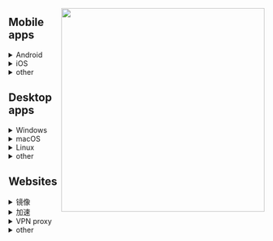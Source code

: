 [<img align="right" src="https://github.com/KPI0/surfing/blob/main/image/ahmem-sc1cm.png" width="400px" />](https://baike.baidu.com/item/%E8%A1%8C%E6%94%BF%E5%A4%84%E7%BD%9A/662146?fr=aladdin)

## Mobile apps  
<details>
  <summary>Android</summary>
  
  [Shadowsocksr-v2ray-trojan-Android](https://github.com/xxf098/shadowsocksr-v2ray-trojan-android/releases)<br>
  [ClashForAndroid](https://github.com/Kr328/ClashForAndroid/releases)<br>
  [Shadowsocks-Android](https://github.com/shadowsocks/shadowsocks-android/releases)<br>
  [ShadowsocksR-Android](https://github.com/HMBSbige/ShadowsocksR-Android/releases)<br>
  [v2rayNG](https://github.com/2dust/v2rayNG/releases)<br>
  [v2ray-core](https://github.com/v2fly/v2ray-core/releases)<br>
  [ClashRForAndroid](https://github.com/naicfeng/ClashRForAndroid/releases)<br>
  [kitsunebi-Android](https://github.com/eycorsican/kitsunebi-android/releases)<br>
  [SagerNet](https://github.com/SagerNet/SagerNet/releases)<br>
  [Surfboard](https://manual.getsurfboard.com/)<br>
  [igniter](https://github.com/trojan-gfw/igniter/releases)<br>
  [Pharos](https://github.com/PharosVip/Pharos-Android-Test/releases)<br>
  ~~[bifrostv](https://github.com/v2raym/bifrostv)~~<br>
  [Telegram](https://telegram.org/android)、[Nekogram X](https://github.com/NekoX-Dev/NekoX/releases)、[Telegram X](https://github.com/TGX-Android/Telegram-X)、[Plus Messenger](https://play.google.com/store/apps/details?id=org.telegram.plus)<br>
</details>
<details>
  <summary>iOS</summary>
  
  [Shadowrocket](https://apps.apple.com/us/app/shadowrocket/id932747118)<br>
  [Quantumult X](https://apps.apple.com/us/app/quantumult-x/id1443988620)<br>
  [Choc](https://apps.apple.com/us/app/choc/id1582542227)<br>
  [Stash](https://apps.apple.com/us/app/stash-rule-based-proxy/id1596063349)<br>
  [Kitsunebi](https://apps.apple.com/us/app/kitsunebi-proxy-utility/id1446584073)<br>
  [OneClick](https://apps.apple.com/us/app/id1545555197)<br>
  [Telegram](https://apps.apple.com/us/app/telegram-messenger/id686449807)<br>
</details>
<details>
  <summary>other</summary>
</details>

## Desktop apps
<details>
  <summary>Windows</summary>
  
  [Clash for Windows](https://github.com/Fndroid/clash_for_windows_pkg/releases)、[Clash for Windows中文汉化补丁](https://github.com/BoyceLig/Clash_Chinese_Patch/releases)、[Clash for Windows中文版](https://github.com/ender-zhao/Clash-for-Windows_Chinese)<br>
  [clash](https://github.com/Dreamacro/clash)<br>
  [Clash.Meta](https://github.com/MetaCubeX/Clash.Meta/releases)<br>
  [v2rayN](https://github.com/2dust/v2rayN/releases)<br>
  [v2ray-core](https://github.com/v2fly/v2ray-core/releases)<br>
  [v2rayA](https://github.com/v2rayA/v2rayA/releases)<br>
  [WinXray](https://github.com/TheMRLL/WinXray)<br>
  [netch](https://github.com/netchx/netch/releases)<br>
  [Shadowsocks-Windows](https://github.com/shadowsocks/shadowsocks-windows/releases)<br>
  [ShadowsocksR-Windows](https://github.com/HMBSbige/ShadowsocksR-Windows/releases)<br>
  [SSTap](https://github.com/FQrabbit/SSTap-Rule/releases/tag/SSTap%E5%B8%B8%E7%94%A8%E7%89%88%E6%9C%AC%E5%8F%8A%E5%8E%BB%E5%B9%BF%E5%91%8A)<br>
  [trojan](https://github.com/trojan-gfw/trojan/releases)<br>
  [Qv2ray](https://github.com/Qv2ray/Qv2ray/releases)<br>
  [Telegram](https://telegram.org/dl/desktop/win64)、[Unigram](https://unigramdev.github.io/)、[Kotatogram](https://github.com/kotatogram/kotatogram-desktop/releases)、[64Gram](https://github.com/TDesktop-x64/tdesktop/releases)、[Forkgram](https://github.com/Forkgram/tdesktop/releases)、[Telegreat](https://telegre.at/#download)<br>
</details>
<details>
  <summary>macOS</summary>
  
  [Clash for Windows](https://github.com/Fndroid/clash_for_windows_pkg/releases)、[Clash for Windows中文汉化补丁](https://github.com/BoyceLig/Clash_Chinese_Patch/releases)<br>
  [clash](https://github.com/Dreamacro/clash)<br>
  [ClashX](https://github.com/yichengchen/clashX/releases)<br>
  [ShadowsocksX](https://github.com/qinyuhang/ShadowsocksX-NG-R/releases)<br>
  [v2ray-core](https://github.com/v2fly/v2ray-core/releases)<br>
  [V2rayU](https://github.com/yanue/V2rayU/releases)<br>
  [trojan](https://github.com/trojan-gfw/trojan/releases)<br>
  [Qv2ray](https://github.com/Qv2ray/Qv2ray/releases)<br>
  [Telegram](https://telegram.org/dl/desktop/mac)、[Kotatogram](https://github.com/kotatogram/kotatogram-desktop/releases)、[64Gram](https://github.com/TDesktop-x64/tdesktop/releases)、[Forkgram](https://github.com/Forkgram/tdesktop/releases)、[Telegreat](https://telegre.at/#download)<br>
</details>
<details>
  <summary>Linux</summary>
  
  [Clash for Windows](https://github.com/Fndroid/clash_for_windows_pkg/releases)、[Clash for Windows中文汉化补丁](https://github.com/BoyceLig/Clash_Chinese_Patch/releases)<br>
  [clash](https://github.com/Dreamacro/clash)<br>
  [Clash.Meta](https://github.com/MetaCubeX/Clash.Meta/releases)<br>
  [v2ray-core](https://github.com/v2fly/v2ray-core/releases)<br>
  [Qv2ray](https://github.com/Qv2ray/Qv2ray/releases)<br>
  [v2rayA](https://github.com/v2rayA/v2rayA/releases)<br>
  [trojan](https://github.com/trojan-gfw/trojan/releases)<br>
  [Telegram](https://telegram.org/dl/desktop/linux)、[Kotatogram](https://github.com/kotatogram/kotatogram-desktop/releases)、[64Gram](https://github.com/TDesktop-x64/tdesktop/releases)、[Telegreat](https://telegre.at/#download)<br>
</details>
<details>
  <summary>other</summary> 
</details>

## Websites
<details>
  <summary>镜像</summary>
  
  [镜像导航mirrorz](https://mirrorz.org/)<br>
  [清华大学开源软件镜像站](https://mirrors4.tuna.tsinghua.edu.cn/)<br>
  [MSDN我告诉你](https://msdn.itellyou.cn/)<br>
  [UUP dump](https://www.uupdump.cn/)<br>
  [万维百科](https://www.wanweibaike.net/)<br>
  [library.ac.cn](https://www.library.ac.cn/)<br>
  [谷歌学术镜像_Google学术搜索导航](https://ac.scmor.com/)<br>
  [谷歌学术镜像_Google镜像站](http://scholar.scqylaw.com/)<br>
  [github镜像1](https://hub.fastgit.xyz/)<br>
  [github镜像2](https://hub.0z.gs/)<br>
</details>
<details>
  <summary>加速</summary>
  
  [jsdelivr](https://www.jsdelivr.com/)<br>
  [GitHub文件加速下载](https://gitcdn.top/)<br>
  [GitHub 文件加速](https://git.yumenaka.net/)<br>
  [GitHub Proxy代理加速](https://ghproxy.com/)<br>
  [GitHub 加速下载](https://toolwa.com/github/)<br>
  [Github 增强 - 高速下载(油猴脚本)](https://greasyfork.org/zh-CN/scripts/412245-github-%E5%A2%9E%E5%BC%BA-%E9%AB%98%E9%80%9F%E4%B8%8B%E8%BD%BD)<br>
  [GitHub加速(浏览器插件)](https://github.com/fhefh2015/Fast-GitHub)<br>
</details>
<details>
  <summary>VPN proxy</summary>

  [公共VPN中继服务器](https://www.vpngate.net/cn/)<br>
  [Free Proxies](https://sspool.herokuapp.com/)<br>
</details>
<details>
  <summary>other</summary>
  
</details>

